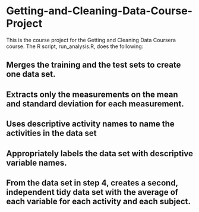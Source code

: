 # Getting-and-Cleaning-Data-Course-Project
This is the course project for the Getting and Cleaning Data Coursera course. The R script, run_analysis.R, does the following:
## Merges the training and the test sets to create one data set.
## Extracts only the measurements on the mean and standard deviation for each measurement.
## Uses descriptive activity names to name the activities in the data set
## Appropriately labels the data set with descriptive variable names.
## From the data set in step 4, creates a second, independent tidy data set with the average of each variable for each activity and each subject.

